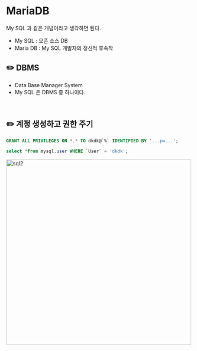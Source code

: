 # MariaDB

My SQL 과 같은 개념이라고 생각하면 된다.

- My SQL : 오픈 소스 DB
- Maria DB : My SQL 개발자의 정신적 후속작

## ✏️ DBMS

- Data Base Manager System
- My SQL 은 DBMS 중 하나이다.

<br>

## ✏️ 계정 생성하고 권한 주기

```sql
GRANT ALL PRIVILEGES ON *.* TO dkdk@`%` IDENTIFIED BY '...pw...';

select *from mysql.user WHERE `User` = 'dkdk';
```

<img width="500" alt="sql2" src="https://user-images.githubusercontent.com/115536240/223582928-aba90529-1e84-4919-a396-bceeb4fea6b8.png">
